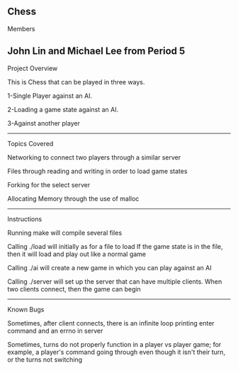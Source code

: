 
Chess 
--------------------------
Members

John Lin and Michael Lee from Period 5
-------------
Project Overview

This is Chess that can be played in three ways. 

1-Single Player against an AI.

2-Loading a game state against an AI.

3-Against another player

-----------------------
Topics Covered

Networking to connect two players through a similar server

Files through reading and writing in order to load game states

Forking for the select server

Allocating Memory through the use of malloc

------------------------
Instructions

Running make will compile several files

Calling ./load will initially as for a file to load
If the game state is in the file, then it will load and play out like a normal game

Calling ./ai will create a new game in which you can play against an AI

Calling ./server will set up the server that can have multiple clients. When two clients connect, then the game can begin

----------------------
Known Bugs

Sometimes, after client connects, there is an infinite loop printing enter command and an errno in server

Sometimes, turns do not properly function in a player vs player game; for example, a player's command going through even though it isn't their turn, or the turns not switching

